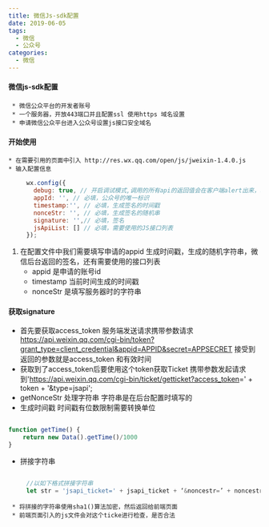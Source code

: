 ```yaml
---
title: 微信Js-sdk配置
date: 2019-06-05
tags: 
  - 微信
  - 公众号
categories: 
  - 微信
---
```

#### 微信js-sdk配置

     * 微信公众平台的开发者账号
     * 一个服务器，开放443端口并且配置ssl 使用https 域名设置
     * 申请微信公众平台进入公众号设置js接口安全域名

#### 开始使用

    * 在需要引用的页面中引入 http://res.wx.qq.com/open/js/jweixin-1.4.0.js
    * 输入配置信息

   ```javascript
        wx.config({
          debug: true, // 开启调试模式,调用的所有api的返回值会在客户端alert出来，若要查看传入的参数，可以在pc端打开，参数信息会通过log打出，仅在pc端时才会打印。
          appId: '', // 必填，公众号的唯一标识
          timestamp:'', // 必填，生成签名的时间戳
          nonceStr: '', // 必填，生成签名的随机串
          signature: '',// 必填，签名
          jsApiList: [] // 必填，需要使用的JS接口列表
        });
   ```

1. 在配置文件中我们需要填写申请的appid 生成时间戳，生成的随机字符串，微信后台返回的签名，还有需要使用的接口列表
   * appid 是申请的账号id
   * timestamp 当前时间生成的时间戳
   * nonceStr 是填写服务器时的字符串

#### 获取signature

* 首先要获取access_token
服务端发送请求携带参数请求 <https://api.weixin.qq.com/cgi-bin/token?grant_type=client_credential&appid=APPID&secret=APPSECRET>
     接受到返回的参数就是access_token 和有效时间
* 获取到了access_token后要使用这个token获取Ticket
     携带参数发起请求到'<https://api.weixin.qq.com/cgi-bin/ticket/getticket?access_token>=' + token + '&type=jsapi';
* getNonceStr 处理字符串
     字符串是在后台配置时填写的
* 生成时间戳
  时间戳有位数限制需要转换单位

```javascript

function getTime() {
    return new Data().getTime()/1000
}
```

* 拼接字符串

```javascript

     //以如下格式拼接字符串
     let str = 'jsapi_ticket=' + jsapi_ticket + ‘&noncestr=’ + noncestr + ‘&timestamp=’ + timestamp + ‘&url=’ + url
```

     * 将拼接的字符串使用sha1()算法加密，然后返回给前端页面
     * 前端页面引入的js文件会对这个ticke进行检查，是否合法
  